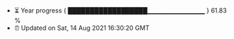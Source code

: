 - ⏳ Year progress { ██████████████████▁▁▁▁▁▁▁▁▁▁▁▁ } 61.83 %
- ⏰ Updated on Sat, 14 Aug 2021 16:30:20 GMT

